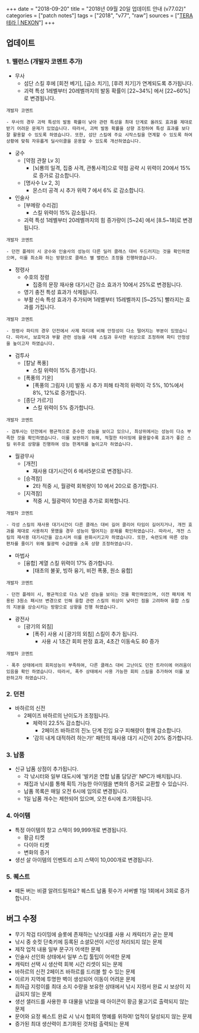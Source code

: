 +++
date = "2018-09-20"
title = "2018년 09월 20일 업데이트 안내 (v77.02)"
categories = ["patch notes"]
tags = ["2018", "v77", "raw"]
sources = ["[TERA 테라 | NEXON](http://tera.nexon.com/news/update/view.aspx?n4articlesn=357)"]
+++

## 업데이트

### **1.** 밸런스 (개발자 코멘트 추가)
- 무사
  - 섬단 스킬 후에 [회전 베기], [급소 치기], [후려 치기]가 연계되도록 추가됩니다.
  - 괴력 특성 1레벨부터 20레벨까지의 발동 확률이 [22~34%] 에서 [22~60%]로 변경됩니다.

```
개발자 코멘트

- 무사의 경우 괴력 특성의 발동 확률이 낮아 관련 특성을 최대 단계로 올려도 효과를 제대로 받기 어려운 문제가 있었습니다. 따라서, 괴력 발동 확률을 상향 조정하여 특성 효과를 보다 잘 활용할 수 있도록 하였습니다. 또한, 섬단 스킬에 주요 시작스킬을 연계할 수 있도록 하여 상황에 맞춰 자유롭게 딜사이클을 운용할 수 있도록 개선하였습니다.
```

- 궁수
  - [약점 관찰 Lv 3]
    - [뇌룡의 일격, 집중 사격, 관통사격]으로 약점 공략 시 위력이 20에서 15%로 증가로 감소합니다.
  - [명사수 Lv 2, 3]
    - 몬스터 공격 시 추가 위력 7 에서 6% 로 감소합니다.
- 인술사
  - [부메랑 수리검]
    - 스킬 위력이 15% 감소됩니다.
  - 괴력 특성 1레벨부터 20레벨까지의 힘 증가량이 [5~24] 에서 [8.5~18]로 변경됩니다.

```
개발자 코멘트

- 던전 플레이 시 궁수와 인술사의 성능이 다른 딜러 클래스 대비 두드러지는 것을 확인하였으며, 이를 최소화 하는 방향으로 클래스 별 밸런스 조정을 진행하였습니다.
```

- 정령사
  - 수호의 정령
    - 집중의 문장 재사용 대기시간 감소 효과가 10에서 25%로 변경됩니다.
  - 영기 충전 특성 효과가 삭제됩니다.
  - 부활 신속 특성 효과가 추가되며 1레벨부터 15레벨까지 [5~25%] 빨라지는 효과를 가집니다.

```
개발자 코멘트

- 정령사 파티의 경우 던전에서 사제 파티에 비해 안정성이 다소 떨어지는 부분이 있었습니다. 따라서, 보호막과 부활 관련 성능을 사제 스킬과 유사한 위상으로 조정하여 파티 안정성을 높이고자 하였습니다.
```

- 검투사
  - [칼날 폭풍]
    - 스킬 위력이 15% 증가합니다.
  - [폭풍의 기운]
    - [폭풍의 그림자 I,II] 발동 시 추가 피해 타격의 위력이 각 5%, 10%에서 8%, 12%로 증가합니다.
  - [종단 가르기]
    - 스킬 위력이 5% 증가합니다.

```
개발자 코멘트

- 검투사는 던전에서 평균적으로 준수한 성능을 보이고 있으나, 최상위에서는 성능이 다소 부족한 것을 확인하였습니다. 이를 보완하기 위해, 적절한 타이밍에 활용할수록 효과가 좋은 스킬 위주로 상향을 진행하여 성능 한계치를 높이고자 하였습니다.
```

- 월광무사
  - [개전]
    - 재사용 대기시간이 6 에서5분으로 변경됩니다.
  - [승격참]
    - 2타 적중 시, 월광력 회복량이 10 에서 20으로 증가합니다.
  - [지격참]
    - 적중 시, 월광력이 10만큼 추가로 회복합니다.

```
개발자 코멘트

- 각성 스킬의 재사용 대기시간이 다른 클래스 대비 길어 클리어 타임이 길어지거나, 개전 효과를 제대로 사용하지 못했을 경우 성능이 떨어지는 문제를 확인하였습니다. 따라서, 개전 스킬의 재사용 대기시간을 감소시켜 이를 완화시키고자 하였습니다. 또한, 숙련도에 따른 성능 편차를 줄이기 위해 월광력 수급량을 소폭 상향 조정하였습니다.
```

- 마법사
  - [융합] 계열 스킬 위력이 17% 증가합니다.
    - [태초의 불꽃, 빙하 융기, 비전 폭풍, 원소 융합]

```
개발자 코멘트

- 던전 플레이 시, 평균적으로 다소 낮은 성능을 보이는 것을 확인하였으며, 이전 패치에 적용된 3원소 패시브 변경으로 인해 융합 관련 스킬의 위상이 낮아진 점을 고려하여 융합 스킬의 지분을 상승시키는 방향으로 상향을 진행 하였습니다.
```

- 광전사
  - [광기의 외침]
    - [폭주] 사용 시 [광기의 외침] 스킬이 추가 됩니다.
      - 사용 시 1초간 회피 판정 효과, 4초간 이동속도 80 증가

```
개발자 코멘트

- 폭주 상태에서의 회피성능이 부족하여, 다른 클래스 대비 고난이도 던전 트라이에 어려움이 있음을 확인 하였습니다. 따라서, 폭주 상태에서 사용 가능한 회피 스킬을 추가하여 이를 보완하고자 하였습니다.
```

### **2.** 던전
- 바하르의 신전
  - 2페이즈 바하르의 난이도가 조정됩니다.
    - 체력이 22.5% 감소합니다.
      - 2페이즈 바하르의 진노 단계 진입 요구 피해량이 함께 감소합니다.
    - '감히 내게 대적하려 하는가!' 패턴의 재사용 대기 시간이 20% 증가합니다.

### **3.** 납품
- 신규 납품 상점이 추가됩니다.
  - 각 낚시터와 일부 대도시에 '발키온 연합 납품 담당관' NPC가 배치됩니다.
  - 채집과 낚시를 통해 획득 가능한 아이템을 변화의 증거로 교환할 수 있습니다.
  - 납품 목록은 매일 오전 6시에 임의로 변경됩니다.
  - 1일 납품 개수는 제한되어 있으며, 오전 6시에 초기화됩니다.

### **4.** 아이템
- 특정 아이템의 창고 스택이 99,999개로 변경됩니다.
  - 황금 티켓
  - 다이아 티켓
  - 변화의 증거
- 생선 살 아이템의 인벤토리 소지 스택이 10,000개로 변경됩니다.

### **5.** 퀘스트
- 떼돈 버는 비결 알려드릴까요? 퀘스트 납품 횟수가 서버별 1일 1회에서 3회로 증가합니다.

## 버그 수정

- 무기 착검 타이밍에 슬롯에 존재하는 낚싯대를 사용 시 캐릭터가 굳는 문제
- 낚시 중 숏컷 단축키에 등록된 소셜모션이 시인성 처리되지 않는 문제
- 제작 업적 내용 일부 문구가 어색한 문제
- 인술사 선인화 상태에서 일부 스킵 툴팁이 어색한 문제
- 캐릭터 선택 시 생산력 회복 시간 리셋이 되는 문제
- 바하르의 신전 2페이즈 바하르를 드리블 할 수 있는 문제
- 이르카 지역에 투명한 벽이 생성되어 이동이 어려운 문제
- 최하급 지렁이를 최대 소지 수량을 보유한 상태에서 낚시 지령서 완료 시 보상이 지급되지 않는 문제
- 생선 샐러드를 사용한 후 대물을 낚았을 때 아이콘이 황금 물고기로 출력되지 않는 문제
- 문어와 요정 퀘스트 완료 시 낚시 협회의 명예를 위하여! 업적이 달성되지 않는 문제
- 증가된 최대 생산력이 초기화된 것처럼 출력되는 문제
